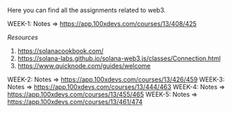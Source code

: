 Here you can find all the assignments related to web3.

WEEK-1: Notes => https://app.100xdevs.com/courses/13/408/425


*Resources*
1. https://solanacookbook.com/
2. https://solana-labs.github.io/solana-web3.js/classes/Connection.html
3. https://www.quicknode.com/guides/welcome


WEEK-2: Notes => https://app.100xdevs.com/courses/13/426/459
WEEK-3: Notes => https://app.100xdevs.com/courses/13/444/463
WEEK-4: Notes => https://app.100xdevs.com/courses/13/455/465
WEEK-5: Notes => https://app.100xdevs.com/courses/13/461/474
